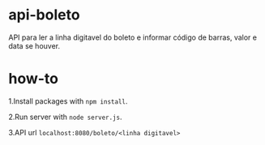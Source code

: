 # api-boleto
API para ler a linha digitavel do boleto e informar código de barras, valor e data se houver.

# how-to
1.Install packages with `npm install`.

2.Run server with `node server.js`.

3.API url `localhost:8080/boleto/<linha digitavel>`
